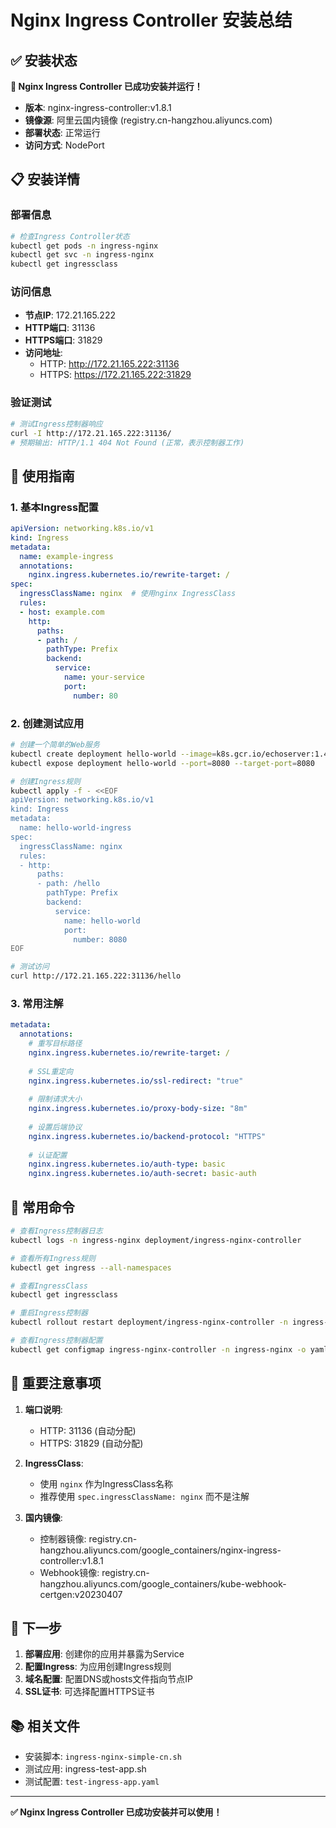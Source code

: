 # Nginx Ingress Controller 安装总结

## ✅ 安装状态

**🎉 Nginx Ingress Controller 已成功安装并运行！**

- **版本**: nginx-ingress-controller:v1.8.1
- **镜像源**: 阿里云国内镜像 (registry.cn-hangzhou.aliyuncs.com)
- **部署状态**: 正常运行
- **访问方式**: NodePort

## 📋 安装详情

### 部署信息
```bash
# 检查Ingress Controller状态
kubectl get pods -n ingress-nginx
kubectl get svc -n ingress-nginx
kubectl get ingressclass
```

### 访问信息
- **节点IP**: 172.21.165.222
- **HTTP端口**: 31136
- **HTTPS端口**: 31829
- **访问地址**: 
  - HTTP: http://172.21.165.222:31136
  - HTTPS: https://172.21.165.222:31829

### 验证测试
```bash
# 测试Ingress控制器响应
curl -I http://172.21.165.222:31136/
# 预期输出: HTTP/1.1 404 Not Found (正常，表示控制器工作)
```

## 🚀 使用指南

### 1. 基本Ingress配置

```yaml
apiVersion: networking.k8s.io/v1
kind: Ingress
metadata:
  name: example-ingress
  annotations:
    nginx.ingress.kubernetes.io/rewrite-target: /
spec:
  ingressClassName: nginx  # 使用nginx IngressClass
  rules:
  - host: example.com
    http:
      paths:
      - path: /
        pathType: Prefix
        backend:
          service:
            name: your-service
            port:
              number: 80
```

### 2. 创建测试应用

```bash
# 创建一个简单的Web服务
kubectl create deployment hello-world --image=k8s.gcr.io/echoserver:1.4
kubectl expose deployment hello-world --port=8080 --target-port=8080

# 创建Ingress规则
kubectl apply -f - <<EOF
apiVersion: networking.k8s.io/v1
kind: Ingress
metadata:
  name: hello-world-ingress
spec:
  ingressClassName: nginx
  rules:
  - http:
      paths:
      - path: /hello
        pathType: Prefix
        backend:
          service:
            name: hello-world
            port:
              number: 8080
EOF

# 测试访问
curl http://172.21.165.222:31136/hello
```

### 3. 常用注解

```yaml
metadata:
  annotations:
    # 重写目标路径
    nginx.ingress.kubernetes.io/rewrite-target: /
    
    # SSL重定向
    nginx.ingress.kubernetes.io/ssl-redirect: "true"
    
    # 限制请求大小
    nginx.ingress.kubernetes.io/proxy-body-size: "8m"
    
    # 设置后端协议
    nginx.ingress.kubernetes.io/backend-protocol: "HTTPS"
    
    # 认证配置
    nginx.ingress.kubernetes.io/auth-type: basic
    nginx.ingress.kubernetes.io/auth-secret: basic-auth
```

## 🔧 常用命令

```bash
# 查看Ingress控制器日志
kubectl logs -n ingress-nginx deployment/ingress-nginx-controller

# 查看所有Ingress规则
kubectl get ingress --all-namespaces

# 查看IngressClass
kubectl get ingressclass

# 重启Ingress控制器
kubectl rollout restart deployment/ingress-nginx-controller -n ingress-nginx

# 查看Ingress控制器配置
kubectl get configmap ingress-nginx-controller -n ingress-nginx -o yaml
```

## 📝 重要注意事项

1. **端口说明**:
   - HTTP: 31136 (自动分配)
   - HTTPS: 31829 (自动分配) 

2. **IngressClass**:
   - 使用 `nginx` 作为IngressClass名称
   - 推荐使用 `spec.ingressClassName: nginx` 而不是注解

3. **国内镜像**:
   - 控制器镜像: registry.cn-hangzhou.aliyuncs.com/google_containers/nginx-ingress-controller:v1.8.1
   - Webhook镜像: registry.cn-hangzhou.aliyuncs.com/google_containers/kube-webhook-certgen:v20230407


## 🎯 下一步

1. **部署应用**: 创建你的应用并暴露为Service
2. **配置Ingress**: 为应用创建Ingress规则
3. **域名配置**: 配置DNS或hosts文件指向节点IP
4. **SSL证书**: 可选择配置HTTPS证书

## 📚 相关文件

- 安装脚本: `ingress-nginx-simple-cn.sh`
- 测试应用: ingress-test-app.sh
- 测试配置: `test-ingress-app.yaml`

---

**✅ Nginx Ingress Controller 已成功安装并可以使用！**